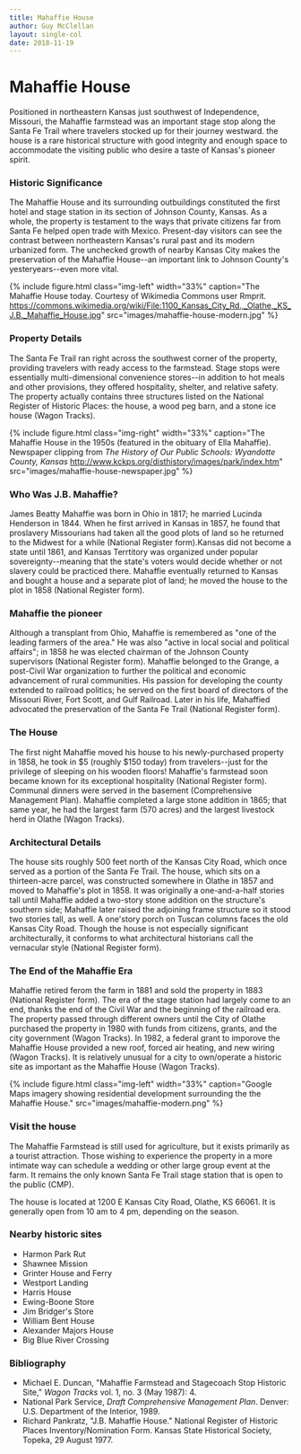 ```yaml
---
title: Mahaffie House
author: Guy McClellan
layout: single-col
date: 2018-11-19
---
```


# Mahaffie House

Positioned in northeastern Kansas just southwest of Independence, Missouri, the Mahaffie farmstead was an important stage stop along the Santa Fe Trail where travelers stocked up for their journey westward. the house is a rare historical structure with good integrity and enough space to accommodate the visiting public who desire a taste of Kansas's pioneer spirit.

### Historic Significance
The Mahaffie House and its surrounding outbuildings constituted the first hotel and stage station in its section of Johnson County, Kansas. As a whole, the property is testament to the ways that private citizens far from Santa Fe helped open trade with Mexico. Present-day visitors can see the contrast between northeastern Kansas's rural past and its modern urbanized form. The unchecked growth of nearby Kansas City makes the preservation of the Mahaffie House--an important link to Johnson County's yesteryears--even more vital.

{% include figure.html
  class="img-left"
  width="33%"
  caption="The Mahaffie House today. Courtesy of Wikimedia Commons user Rmprit. <https://commons.wikimedia.org/wiki/File:1100_Kansas_City_Rd.,_Olathe,_KS_J.B._Mahaffie_House.jpg>"
  src="images/mahaffie-house-modern.jpg"
%}

### Property Details
The Santa Fe Trail ran right across the southwest corner of the property, providing travelers with ready access to the farmstead. Stage stops were essentially multi-dimensional convenience stores--in addition to hot meals and other provisions, they offered hospitality, shelter, and relative safety. The property actually contains three structures listed on the National Register of Historic Places: the house, a wood peg barn, and a stone ice house (Wagon Tracks). 

{% include figure.html
  class="img-right"
  width="33%"
  caption="The Mahaffie House in the 1950s (featured in the obituary of Ella Mahaffie). Newspaper clipping from _The History of Our Public Schools: Wyandotte County, Kansas_ <http://www.kckps.org/disthistory/images/park/index.htm>"
  src="images/mahaffie-house-newspaper.jpg"
%}

### Who Was J.B. Mahaffie?
James Beatty Mahaffie was born in Ohio in 1817; he married Lucinda Henderson in 1844. When he first arrived in Kansas in 1857, he found that proslavery Missourians had taken all the good plots of land so he returned to the Midwest for a while (National Register form).Kansas did not become a state until 1861, and Kansas Terrtitory was organized under popular sovereignty--meaning that the state's voters would decide whether or not slavery could be practiced there. Mahaffie eventually returned to Kansas and bought a house and a separate plot of land; he moved the house to the plot in 1858 (National Register form).

### Mahaffie the pioneer
Although a transplant from Ohio, Mahaffie is remembered as "one of the leading farmers of the area." He was also "active in local social and political affairs"; in 1858 he was elected chairman of the Johnson County supervisors (National Register form). Mahaffie belonged to the Grange, a post-Civil War organization to further the political and economic advancement of rural communities. His passion for developing the county extended to railroad politics; he served on the first board of directors of the Missouri River, Fort Scott, and Gulf Railroad. Later in his life, Mahaffied advocated the preservation of the Santa Fe Trail (National Register form).

### The House
The first night Mahaffie moved his house to his newly-purchased property in 1858, he took in $5 (roughly $150 today) from travelers--just for the privilege of sleeping on his wooden floors! Mahaffie's farmstead soon became known for its exceptional hospitality (National Register form). Communal dinners were served in the basement (Comprehensive Management Plan). Mahaffie completed a large stone addition in 1865; that same year, he had the largest farm (570 acres) and the largest livestock herd in Olathe (Wagon Tracks).

### Architectural Details 
The house sits roughly 500 feet north of the Kansas City Road, which once served as a portion of the Santa Fe Trail. The house, which sits on a thirteen-acre parcel, was constructed somewhere in Olathe in 1857 and moved to Mahaffie's plot in 1858. It was originally a one-and-a-half stories tall until Mahaffie added a two-story stone addition on the structure's southern side; Mahaffie later raised the adjoining frame structure so it stood two stories tall, as well. A one'story porch on Tuscan columns faces the old Kansas City Road. Though the house is not especially significant architecturally, it conforms to what architectural historians call the vernacular style (National Register form).

### The End of the Mahaffie Era
Mahaffie retired ferom the farm in 1881 and sold the property in 1883 (National Register form). The era of the stage station had largely come to an end, thanks the end of the Civil War and the beginning of the railroad era. The property passed through different owners until the City of Olathe purchased the property in 1980 with funds from citizens, grants, and the city government (Wagon Tracks). In 1982, a federal grant to imporove the Mahaffie House provided a new roof, forced air heating, and new wiring (Wagon Tracks). It is relatively unusual for a city to own/operate a historic site as important as the Mahaffie House (Wagon Tracks).

{% include figure.html
  class="img-left"
  width="33%"
  caption="Google Maps imagery showing residential development surrounding the the Mahaffie House."
  src="images/mahaffie-modern.png"
%}

### Visit the house
The Mahaffie Farmstead is still used for agriculture, but it exists primarily as a tourist attraction. Those wishing to experience the property in a more intimate way can schedule a wedding or other large group event at the farm. It remains the only known Santa Fe Trail stage station that is open to the public (CMP).

The house is located at 1200 E Kansas City Road, Olathe, KS 66061. It is generally open from 10 am to 4 pm, depending on the season.

### Nearby historic sites
- Harmon Park Rut
- Shawnee Mission
- Grinter House and Ferry
- Westport Landing
- Harris House
- Ewing-Boone Store
- Jim Bridger's Store
- William Bent House
- Alexander Majors House
- Big Blue River Crossing

### Bibliography
- Michael E. Duncan, "Mahaffie Farmstead and Stagecoach Stop Historic Site," _Wagon Tracks_ vol. 1, no. 3 (May 1987): 4.
- National Park Service, _Draft Comprehensive Management Plan_. Denver: U.S. Department of the Interior, 1989.
- Richard Pankratz, "J.B. Mahaffie House." National Register of Historic Places Inventory/Nomination Form. Kansas State Historical Society, Topeka, 29 August 1977.
